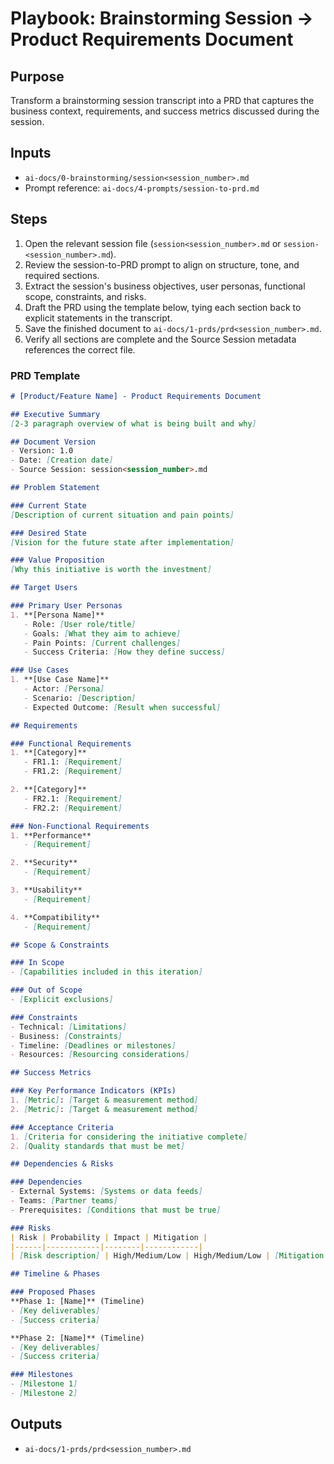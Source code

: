 # Playbook: Brainstorming Session → Product Requirements Document

## Purpose
Transform a brainstorming session transcript into a PRD that captures the business context, requirements, and success metrics discussed during the session.

## Inputs
- `ai-docs/0-brainstorming/session<session_number>.md`
- Prompt reference: `ai-docs/4-prompts/session-to-prd.md`

## Steps
1. Open the relevant session file (`session<session_number>.md` or `session-<session_number>.md`).
2. Review the session-to-PRD prompt to align on structure, tone, and required sections.
3. Extract the session's business objectives, user personas, functional scope, constraints, and risks.
4. Draft the PRD using the template below, tying each section back to explicit statements in the transcript.
5. Save the finished document to `ai-docs/1-prds/prd<session_number>.md`.
6. Verify all sections are complete and the Source Session metadata references the correct file.

### PRD Template

```markdown
# [Product/Feature Name] - Product Requirements Document

## Executive Summary
[2-3 paragraph overview of what is being built and why]

## Document Version
- Version: 1.0
- Date: [Creation date]
- Source Session: session<session_number>.md

## Problem Statement

### Current State
[Description of current situation and pain points]

### Desired State
[Vision for the future state after implementation]

### Value Proposition
[Why this initiative is worth the investment]

## Target Users

### Primary User Personas
1. **[Persona Name]**
   - Role: [User role/title]
   - Goals: [What they aim to achieve]
   - Pain Points: [Current challenges]
   - Success Criteria: [How they define success]

### Use Cases
1. **[Use Case Name]**
   - Actor: [Persona]
   - Scenario: [Description]
   - Expected Outcome: [Result when successful]

## Requirements

### Functional Requirements
1. **[Category]**
   - FR1.1: [Requirement]
   - FR1.2: [Requirement]

2. **[Category]**
   - FR2.1: [Requirement]
   - FR2.2: [Requirement]

### Non-Functional Requirements
1. **Performance**
   - [Requirement]

2. **Security**
   - [Requirement]

3. **Usability**
   - [Requirement]

4. **Compatibility**
   - [Requirement]

## Scope & Constraints

### In Scope
- [Capabilities included in this iteration]

### Out of Scope
- [Explicit exclusions]

### Constraints
- Technical: [Limitations]
- Business: [Constraints]
- Timeline: [Deadlines or milestones]
- Resources: [Resourcing considerations]

## Success Metrics

### Key Performance Indicators (KPIs)
1. [Metric]: [Target & measurement method]
2. [Metric]: [Target & measurement method]

### Acceptance Criteria
1. [Criteria for considering the initiative complete]
2. [Quality standards that must be met]

## Dependencies & Risks

### Dependencies
- External Systems: [Systems or data feeds]
- Teams: [Partner teams]
- Prerequisites: [Conditions that must be true]

### Risks
| Risk | Probability | Impact | Mitigation |
|------|------------|--------|------------|
| [Risk description] | High/Medium/Low | High/Medium/Low | [Mitigation plan] |

## Timeline & Phases

### Proposed Phases
**Phase 1: [Name]** (Timeline)
- [Key deliverables]
- [Success criteria]

**Phase 2: [Name]** (Timeline)
- [Key deliverables]
- [Success criteria]

### Milestones
- [Milestone 1]
- [Milestone 2]
```

## Outputs
- `ai-docs/1-prds/prd<session_number>.md`
